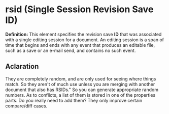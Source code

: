 # rsid (Single Session Revision Save ID)

**Definition:** This element specifies the revision save **ID** that was associated with a single editing session for a document. An editing session is a span of time that begins and ends with any event that produces an editable file, such as a save or an e-mail send, and contains no such event.

## Aclaration
They are completely random, and are only used for seeing where things match. So they aren't of much use unless you are merging with another document that also has RSIDs." So you can generate appropriate random numbers. As to conflicts, a list of them is stored in one of the properties parts. Do you really need to add them? They only improve certain compare/diff cases.
